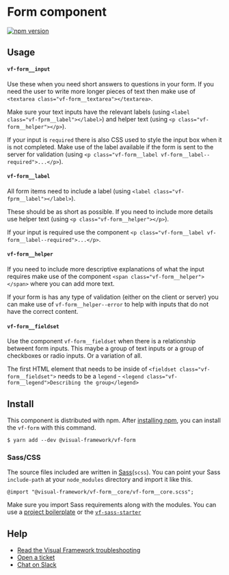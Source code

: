 # Form component

[![npm version](https://badge.fury.io/js/%40visual-framework%2Fvf-form.svg)](https://badge.fury.io/js/%40visual-framework%2Fvf-form)

## Usage

#### `vf-form__input`

Use these when you need short answers to questions in your form. If you need the user to write more longer pieces of text then make use of `<textarea class="vf-form__textarea"></textarea>`.

Make sure your text inputs have the relevant labels (using `<label class="vf-fprm__label"></label>`) and helper text (using `<p class="vf-form__helper"></p>`).

If your input is `required` there is also CSS used to style the input box when it is not completed. Make use of the label available if the form is sent to the server for validation (using `<p class="vf-form__label vf-form__label--required">...</p>`).

#### `vf-form__label`

All form items need to include a label (using `<label class="vf-fprm__label"></label>`).

These should be as short as possible. If you need to include more details use helper text (using `<p class="vf-form__helper"></p>`).

If your input is required use the component `<p class="vf-form__label vf-form__label--required">...</p>`.


#### `vf-form__helper`

If you need to include more descriptive explanations of what the input requires make use of the component `<span class="vf-form__helper"></span>` where you can add more text.

If your form is has any type of validation (either on the client or server) you can make use of `vf-form__helper--error` to help with inputs that do not have the correct content.

#### `vf-form__fieldset`

Use the component `vf-form__fieldset` when there is a relationship betweent form inputs. This maybe a group of text inputs or a group of checkboxes or radio inputs. Or a variation of all.

The first HTML element that needs to be inside of `<fieldset class="vf-form__fieldset">` needs to be a `legend` - `<legend class="vf-form__legend">Describing the group</legend>`

## Install

This component is distributed with npm. After [installing npm](https://www.npmjs.com/get-npm), you can install the `vf-form` with this command.

```
$ yarn add --dev @visual-framework/vf-form
```

### Sass/CSS

The source files included are written in [Sass](http://sass-lang.com)(`scss`). You can point your Sass `include-path` at your `node_modules` directory and import it like this.

```
@import "@visual-framework/vf-form__core/vf-form__core.scss";
```

Make sure you import Sass requirements along with the modules. You can use a [project boilerplate](https://stable.visual-framework.dev/building/) or the [`vf-sass-starter`](https://stable.visual-framework.dev/components/vf-sass-starter/)

## Help

- [Read the Visual Framework troubleshooting](https://stable.visual-framework.dev/troubleshooting/)
- [Open a ticket](https://github.com/visual-framework/vf-core/issues)
- [Chat on Slack](https://join.slack.com/t/visual-framework/shared_invite/enQtNDAxNzY0NDg4NTY0LWFhMjEwNGY3ZTk3NWYxNWVjOWQ1ZWE4YjViZmY1YjBkMDQxMTNlNjQ0N2ZiMTQ1ZTZiMGM4NjU5Y2E0MjM3ZGQ)
